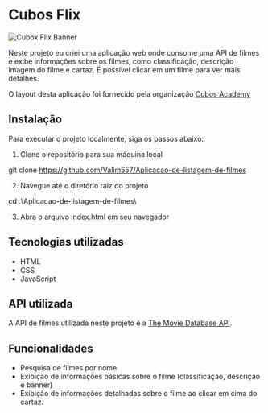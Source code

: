 # Cubos Flix

![Cubox Flix Banner]([/assets/readme-github])

Neste projeto eu criei uma aplicação web onde consome uma API de filmes e exibe informações sobre os filmes, como classificação, descrição imagem do filme e cartaz. É possível clicar em um filme para ver mais detalhes.

O layout desta aplicação foi fornecido pela organização [Cubos Academy](https://github.com/cubos-academy)

## Instalação

Para executar o projeto localmente, siga os passos abaixo:

1. Clone o repositório para sua máquina local

git clone https://github.com/Valim557/Aplicacao-de-listagem-de-filmes


2. Navegue até o diretório raiz do projeto

cd .\Aplicacao-de-listagem-de-filmes\


3. Abra o arquivo index.html em seu navegador



## Tecnologias utilizadas

- HTML
- CSS
- JavaScript

## API utilizada

A API de filmes utilizada neste projeto é a [The Movie Database API](https://www.themoviedb.org/documentation/api).

## Funcionalidades

- Pesquisa de filmes por nome
- Exibição de informações básicas sobre o filme (classificação, descrição e banner)
- Exibição de informações detalhadas sobre o filme ao clicar em cima do cartaz.
